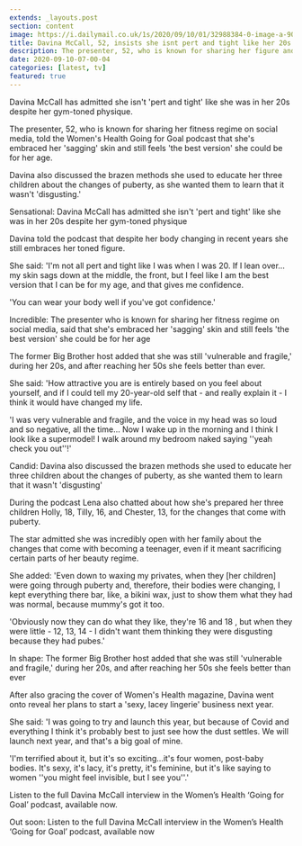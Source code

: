 ```yaml
---
extends: _layouts.post
section: content
image: https://i.dailymail.co.uk/1s/2020/09/10/01/32988384-0-image-a-90_1599697110908.jpg 
title: Davina McCall, 52, insists she isnt pert and tight like her 20s despite her toned physique 
description: The presenter, 52, who is known for sharing her figure and fitness regime on social media, said shes embraced her sagging skin and still feels the best version she could be for her age. 
date: 2020-09-10-07-00-04 
categories: [latest, tv] 
featured: true 
--- 
```

Davina McCall has admitted she isn't 'pert and tight' like she was in her 20s despite her gym-toned physique.

The presenter, 52, who is known for sharing her fitness regime on social media, told the Women's Health Going for Goal podcast that she's embraced her 'sagging' skin and still feels 'the best version' she could be for her age. 

Davina also discussed the brazen methods she used to educate her three children about the changes of puberty, as she wanted them to learn that it wasn't 'disgusting.' 

Sensational: Davina McCall has admitted she isn't 'pert and tight' like she was in her 20s despite her gym-toned physique

Davina told the podcast that despite her body changing in recent years she still embraces her toned figure.

She said: 'I'm not all pert and tight like I was when I was 20. If I lean over…my skin sags down at the middle, the front, but I feel like I am the best version that I can be for my age, and that gives me confidence. 

'You can wear your body well if you've got confidence.' 

Incredible: The presenter who is known for sharing her fitness regime on social media, said that she's embraced her 'sagging' skin and still feels 'the best version' she could be for her age

The former Big Brother host added that she was still 'vulnerable and fragile,' during her 20s, and after reaching her 50s she feels better than ever.

She said: 'How attractive you are is entirely based on you feel about yourself, and if I could tell my 20-year-old self that - and really explain it - I think it would have changed my life.

'I was very vulnerable and fragile, and the voice in my head was so loud and so negative, all the time… Now I wake up in the morning and I think I look like a supermodel! I walk around my bedroom naked saying ''yeah check you out''!'

Candid: Davina also discussed the brazen methods she used to educate her three children about the changes of puberty, as she wanted them to learn that it wasn't 'disgusting'

During the podcast Lena also chatted about how she's prepared her three children Holly, 18, Tilly, 16, and Chester, 13, for the changes that come with puberty.

The star admitted she was incredibly open with her family about the changes that come with becoming a teenager, even if it meant sacrificing certain parts of her beauty regime.

She added: 'Even down to waxing my privates, when they [her children] were going through puberty and, therefore, their bodies were changing, I kept everything there bar, like, a bikini wax, just to show them what they had was normal, because mummy's got it too.

'Obviously now they can do what they like, they're 16 and 18 , but when they were little - 12, 13, 14 - I didn't want them thinking they were disgusting because they had pubes.'

In shape: The former Big Brother host added that she was still 'vulnerable and fragile,' during her 20s, and after reaching her 50s she feels better than ever

After also gracing the cover of Women's Health magazine, Davina went onto reveal her plans to start a 'sexy, lacey lingerie' business next year.

She said: 'I was going to try and launch this year, but because of Covid and everything I think it's probably best to just see how the dust settles. We will launch next year, and that's a big goal of mine. 

'I'm terrified about it, but it's so exciting…it's four women, post-baby bodies. It's sexy, it's lacy, it's pretty, it's feminine, but it's like saying to women ''you might feel invisible, but I see you''.'

Listen to the full Davina McCall interview in the Women’s Health ‘Going for Goal’ podcast, available now.

Out soon: Listen to the full Davina McCall interview in the Women’s Health ‘Going for Goal’ podcast, available now

